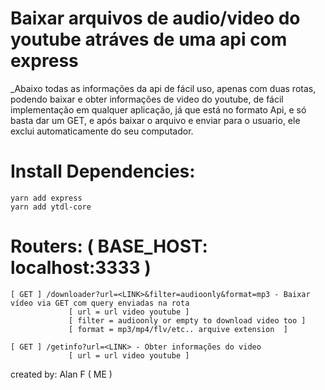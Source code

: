 # Baixar arquivos de audio/video do youtube atráves de uma api com express

_Abaixo todas as informações da api de fácil uso, apenas com duas rotas, podendo baixar e obter informações de video do youtube, de fácil implementação em qualquer aplicação, já que está no formato Api, e só basta dar um GET, e após baixar o arquivo e enviar para o usuario, ele exclui automaticamente do seu computador.

# Install Dependencies:
    yarn add express
    yarn add ytdl-core

# Routers: ( BASE_HOST: localhost:3333 )
    
    [ GET ] /downloader?url=<LINK>&filter=audioonly&format=mp3 - Baixar vídeo via GET com query enviadas na rota 
                 [ url = url video youtube ]
                 [ filter = audioonly or empty to download video too ]
                 [ format = mp3/mp4/flv/etc.. arquive extension  ] 

    [ GET ] /getinfo?url=<LINK> - Obter informações do video
                 [ url = url video youtube ]


created by: Alan F ( ME )
